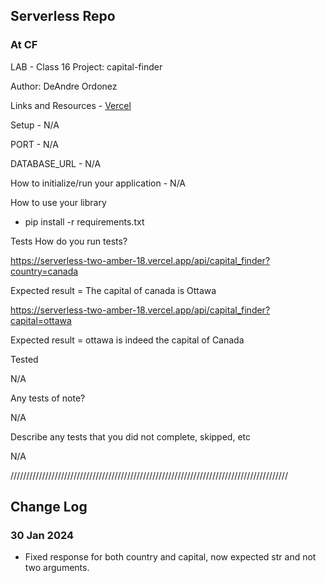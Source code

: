 ## Serverless Repo
### At CF

LAB - Class 16
Project: capital-finder

Author: DeAndre Ordonez

Links and Resources - [Vercel](https://vercel.com/docs/getting-started-with-vercel)

Setup - N/A

PORT - N/A

DATABASE_URL - N/A

How to initialize/run your application - N/A

How to use your library
- pip install -r requirements.txt

Tests
How do you run tests?

https://serverless-two-amber-18.vercel.app/api/capital_finder?country=canada

Expected result = The capital of canada is Ottawa

https://serverless-two-amber-18.vercel.app/api/capital_finder?capital=ottawa

Expected result = ottawa is indeed the capital of Canada

Tested

N/A

Any tests of note?

N/A

Describe any tests that you did not complete, skipped, etc

N/A


////////////////////////////////////////////////////////////////////////////////////////

## Change Log

### 30 Jan 2024

- Fixed response for both country and capital, now expected str and not two arguments.
